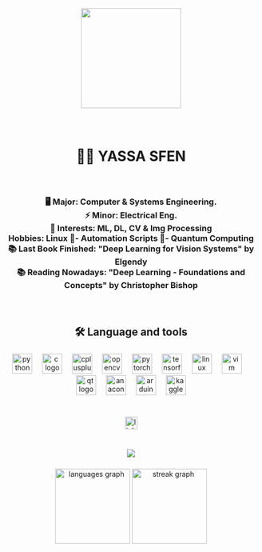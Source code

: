 <div align="center">
  <img height="200" src="https://i.imgur.com/ChdOIwW.jpg"  />
</div>

###

<br clear="both">

<h1 align="center">👩‍💻  YASSA SFEN </h1> 

###

<br clear="both">

<h3 align="center";">🖥️ Major: Computer & Systems Engineering. <br>⚡ Minor: Electrical Eng. <br> 🤖 Interests: ML, DL, CV & Img Processing <br>Hobbies: Linux 🐧- Automation Scripts 📜- Quantum Computing <br> 📚 Last Book Finished: "Deep Learning for Vision Systems" by Elgendy <br> 📚 Reading Nowadays: "Deep Learning - Foundations and Concepts" by Christopher Bishop</h3> 

###

<br clear="both">

<h2 align="center">🛠 Language and tools</h2> 

###


<div align="center">
  <img src="https://cdn.jsdelivr.net/gh/devicons/devicon/icons/python/python-original.svg" height="40" alt="python logo"  />
  <img width="12" />
  <img src="https://cdn.jsdelivr.net/gh/devicons/devicon/icons/c/c-original.svg" height="40" alt="c logo"  />
  <img width="12" />
  <img src="https://cdn.jsdelivr.net/gh/devicons/devicon/icons/cplusplus/cplusplus-original.svg" height="40" alt="cplusplus logo"  />
  <img width="12" />
  <img src="https://cdn.jsdelivr.net/gh/devicons/devicon/icons/opencv/opencv-original.svg" height="40" alt="opencv logo"  />
  <img width="12" />
  <img src="https://cdn.jsdelivr.net/gh/devicons/devicon/icons/pytorch/pytorch-original.svg" height="40" alt="pytorch logo"  />
  <img width="12" />
  <img src="https://cdn.jsdelivr.net/gh/devicons/devicon/icons/tensorflow/tensorflow-original.svg" height="40" alt="tensorflow logo"  />
  <img width="12" />
  <img src="https://cdn.jsdelivr.net/gh/devicons/devicon/icons/linux/linux-original.svg" height="40" alt="linux logo"  />
  <img width="12" />
  <img src="https://cdn.jsdelivr.net/gh/devicons/devicon/icons/vim/vim-original.svg" height="40" alt="vim logo"  />
  <img width="12" />
  <img src="https://cdn.jsdelivr.net/gh/devicons/devicon/icons/qt/qt-original.svg" height="40" alt="qt logo"  />
  <img width="12" />
  <img src="https://cdn.jsdelivr.net/gh/devicons/devicon/icons/anaconda/anaconda-original.svg" height="40" alt="anaconda logo"  />
  <img width="12" />
  <img src="https://cdn.jsdelivr.net/gh/devicons/devicon/icons/arduino/arduino-original.svg" height="40" alt="arduino logo"  />
  <img width="12" />
  <img src="https://cdn.jsdelivr.net/gh/devicons/devicon/icons/kaggle/kaggle-original.svg" height="40" alt="kaggle logo"  />
</div>

###

<br clear="both">

<div align="center">
  <a href="https://www.linkedin.com/in/yassa9/" target="_blank">
    <img src="https://img.shields.io/static/v1?message=LinkedIn&logo=linkedin&label=&color=0077B5&logoColor=white&labelColor=&style=for-the-badge" height="25" alt="linkedin logo"  />
  </a>
</div>

###

<br clear="both">

<div align="center">
  <img src="https://visitor-badge.laobi.icu/badge?page_id=yassa9.yassa9&"  />
</div>

###

<div align="center">
  <img src="https://github-readme-stats.vercel.app/api/top-langs?username=yassa9&locale=en&hide_title=false&layout=compact&card_width=320&langs_count=5&theme=nightowl&hide_border=false&order=2" height="150" alt="languages graph"  />
  <img src="https://streak-stats.demolab.com?user=yassa9&locale=en&mode=daily&theme=dracula&hide_border=false&border_radius=5&order=3" height="150" alt="streak graph"  />
</div>

###
